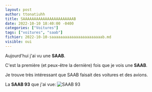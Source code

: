 ```yaml
---
layout: post
author: ttonatiuhh
title: SAAAAAAAAAAAAAAAAAAAAAAAB
date: 2022-10-10 18:40:00 -0400
categories: ["Voitures"]
tags: ["voitures", "saab"]
fichier: 2022-10-10-saaaaaaaaaaaaaaaaaaaaaaab.md
visible: oui
---
```

Aujourd'hui j'ai vu une **SAAB**.

C'est la première (et peux-être la dernière) fois que je vois une **SAAB**.

Je trouve très intéressant que SAAB faisait des voitures et des avions.

La **SAAB 93** que j'ai vue:
![SAAB 93](https://erabliere.github.io/web/images/SAAB_93_600X450.jpg)

